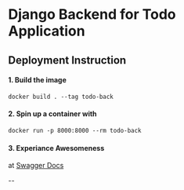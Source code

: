 Django Backend for Todo Application
===

## Deployment Instruction

#### 1. Build the image

```
docker build . --tag todo-back
```

#### 2. Spin up a container with

```
docker run -p 8000:8000 --rm todo-back
```

#### 3. Experiance Awesomeness

at [Swagger Docs](http://localhost:8000/docs/)


--
